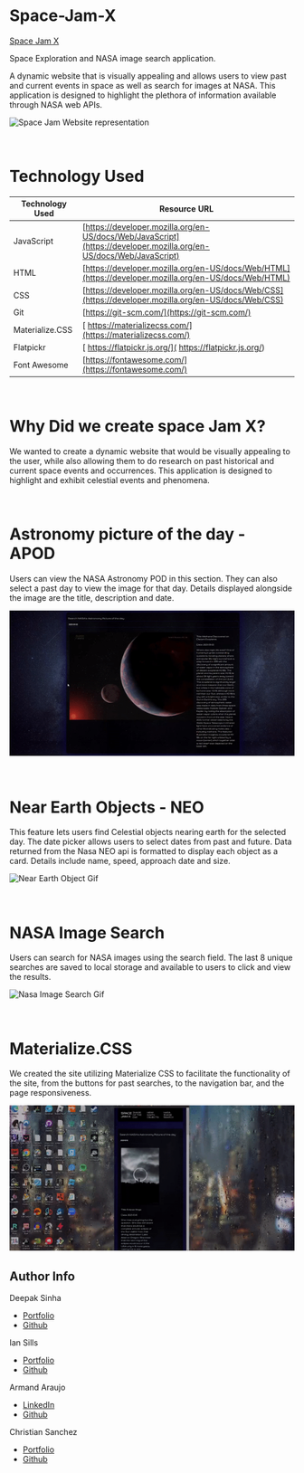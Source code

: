 # Space-Jam-X
[Space Jam X](https://dee-here.github.io/space-jam-x/)

Space Exploration and NASA image search application.

A dynamic website that is visually appealing and allows users to view past and current events in space as well as search for images at NASA. This application is designed to highlight the plethora of information available through NASA web APIs.

![Space Jam Website representation](./assets/images/Space-Jam-X%20gif.gif)

<br>

# Technology Used
| Technology Used         | Resource URL           | 
| ------------- |-------------| 
| JavaScript    | [https://developer.mozilla.org/en-US/docs/Web/JavaScript](https://developer.mozilla.org/en-US/docs/Web/JavaScript) | 
| HTML    | [https://developer.mozilla.org/en-US/docs/Web/HTML](https://developer.mozilla.org/en-US/docs/Web/HTML) | 
| CSS     | [https://developer.mozilla.org/en-US/docs/Web/CSS](https://developer.mozilla.org/en-US/docs/Web/CSS)      |
| Git | [https://git-scm.com/](https://git-scm.com/)     |
| Materialize.CSS | [  https://materializecss.com/](https://materializecss.com/)     |
| Flatpickr | [ https://flatpickr.js.org/]( https://flatpickr.js.org/)     |
| Font Awesome | [https://fontawesome.com/](https://fontawesome.com/)     |  

<br>

# Why Did we create space Jam X?
We wanted to create a dynamic website that would be visually appealing to the user, while also allowing them to do research on past historical and current space events and occurrences. 
This application is designed to highlight and exhibit celestial events and phenomena.

<br>

# Astronomy picture of the day - APOD

Users can view the NASA Astronomy POD in this section. They can also select a past day to view the image for that day.  Details displayed alongside the image are the title, description and date.

![Astronomy picture of the day Gif](./assets/images/apod%20gif.gif)

<br>

# Near Earth Objects - NEO

This feature lets users find Celestial objects nearing earth for the selected day. The date picker allows users to select dates from past and future. Data returned from the Nasa NEO api is formatted to display each object as a card. Details include name, speed, approach date and size.

![Near Earth Object Gif](./assets/images/Near%20Earth%20Objects.gif)

<br>

# NASA Image Search

Users can search for NASA images using the search field. The last 8 unique searches are saved to local storage and available to users to click and view the results.

![Nasa Image Search Gif](./assets/images/NASA%20search%20gif.gif)

<br>

# Materialize.CSS
We created the site utilizing Materialize CSS to facilitate the functionality of the site, from the buttons for past searches, to the navigation bar, and the page responsiveness.


![Material.CSS Representation Gif](./assets/images/material.css%20gif.gif)




## Author Info


Deepak Sinha

* [Portfolio](https://dee-here.github.io/portfolio/)
* [Github](https://github.com/dee-here)


Ian Sills 

* [Portfolio](https://ian-kensington-chadwick-the-3rd.github.io/IanSills-portfolio/)
* [Github](https://github.com/Ian-kensington-chadwick-the-3rd/IanSills-portfolio)


Armand Araujo  

* [LinkedIn](https://www.linkedin.com/in/armand-araujo-a82ba2291/) 
* [Github](https://github.com/Armand57araujo) 


Christian Sanchez

* [Portfolio](https://c-evsan22.github.io/HTML-Portfolio/)
* [Github](https://github.com/c-evsan22)
